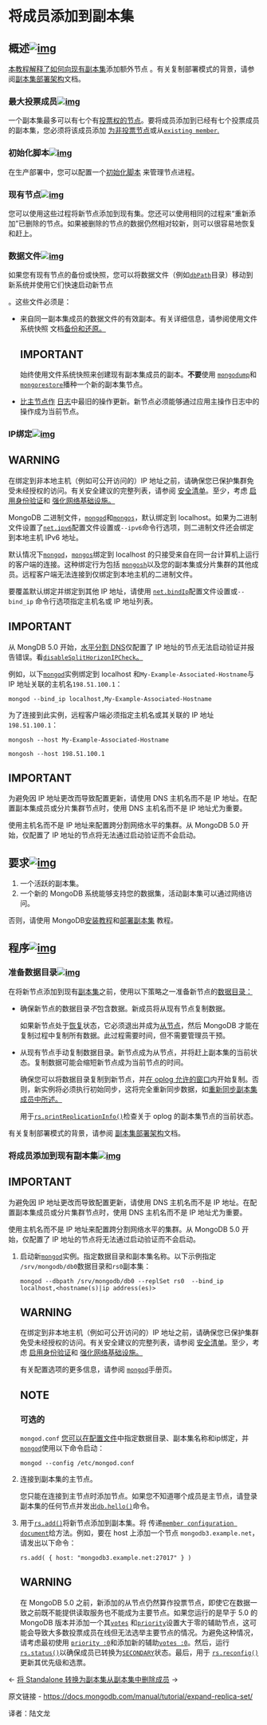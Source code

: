 # 将成员添加到副本集

## 概述[![img](https://www.mongodb.com/docs/manual/assets/link.svg)](https://www.mongodb.com/docs/manual/tutorial/expand-replica-set/#overview)

[本教程解释了如何向现有副本集](https://www.mongodb.com/docs/manual/reference/glossary/#std-term-replica-set)添加额外节点 。有关复制部署模式的背景，请参阅[副本集部署架构](https://www.mongodb.com/docs/manual/core/replica-set-architectures/)文档。

### 最大投票成员[![img](https://www.mongodb.com/docs/manual/assets/link.svg)](https://www.mongodb.com/docs/manual/tutorial/expand-replica-set/#maximum-voting-members)

一个副本集最多可以有七个有[投票权的节点](https://www.mongodb.com/docs/manual/core/replica-set-elections/#std-label-replica-set-election-internals)。要将成员添加到已经有七个投票成员的副本集，您必须将该成员添加 [为非投票节点](https://www.mongodb.com/docs/manual/core/replica-set-elections/#std-label-replica-set-non-voting-members)或从[`existing member`.](https://www.mongodb.com/docs/manual/reference/replica-configuration/#mongodb-rsconf-rsconf.members-n-.votes)

### 初始化脚本[![img](https://www.mongodb.com/docs/manual/assets/link.svg)](https://www.mongodb.com/docs/manual/tutorial/expand-replica-set/#init-scripts)

在生产部署中，您可以配置一个[初始化脚本](https://www.mongodb.com/docs/manual/reference/glossary/#std-term-init-script) 来管理节点进程。

### 现有节点[![img](https://www.mongodb.com/docs/manual/assets/link.svg)](https://www.mongodb.com/docs/manual/tutorial/expand-replica-set/#existing-members)

您可以使用这些过程将新节点添加到现有集。您还可以使用相同的过程来“重新添加”已删除的节点。如果被删除的节点的数据仍然相对较新，则可以很容易地恢复和赶上。

### 数据文件[![img](https://www.mongodb.com/docs/manual/assets/link.svg)](https://www.mongodb.com/docs/manual/tutorial/expand-replica-set/#data-files)

如果您有现有节点的备份或快照，您可以将数据文件（例如[`dbPath`](https://www.mongodb.com/docs/manual/reference/configuration-options/#mongodb-setting-storage.dbPath)目录）移动到新系统并使用它们快速启动新节点

。这些文件必须是：

- 来自同一副本集成员的数据文件的有效副本。有关详细信息，请参阅使用文件系统快照 文档[备份和还原。](https://www.mongodb.com/docs/manual/tutorial/backup-with-filesystem-snapshots/)

  

  ## IMPORTANT

  始终使用文件系统快照来创建现有副本集成员的副本。**不要**使用 [`mongodump`](https://www.mongodb.com/docs/database-tools/mongodump/#mongodb-binary-bin.mongodump)和[`mongorestore`](https://www.mongodb.com/docs/database-tools/mongorestore/#mongodb-binary-bin.mongorestore)播种一个新的副本集节点。

- [比主节点作](https://www.mongodb.com/docs/manual/reference/glossary/#std-term-primary) [日志](https://www.mongodb.com/docs/manual/reference/glossary/#std-term-oplog)中最旧的操作更新。新节点必须能够通过应用主操作日志中的操作成为当前节点。

### IP绑定[![img](https://www.mongodb.com/docs/manual/assets/link.svg)](https://www.mongodb.com/docs/manual/tutorial/expand-replica-set/#ip-binding)



## WARNING

在绑定到非本地主机（例如可公开访问的）IP 地址之前，请确保您已保护集群免受未经授权的访问。有关安全建议的完整列表，请参阅 [安全清单](https://www.mongodb.com/docs/manual/administration/security-checklist/)。至少，考虑 [启用身份验证](https://www.mongodb.com/docs/manual/administration/security-checklist/#std-label-checklist-auth)和 [强化网络基础设施。](https://www.mongodb.com/docs/manual/core/security-hardening/)

MongoDB 二进制文件，[`mongod`](https://www.mongodb.com/docs/manual/reference/program/mongod/#mongodb-binary-bin.mongod)和[`mongos`](https://www.mongodb.com/docs/manual/reference/program/mongos/#mongodb-binary-bin.mongos)，默认绑定到 localhost。如果为二进制文件设置了[`net.ipv6`](https://www.mongodb.com/docs/manual/reference/configuration-options/#mongodb-setting-net.ipv6)配置文件设置或`--ipv6`命令行选项，则二进制文件还会绑定到本地主机 IPv6 地址。

默认情况下[`mongod`](https://www.mongodb.com/docs/manual/reference/program/mongod/#mongodb-binary-bin.mongod)，[`mongos`](https://www.mongodb.com/docs/manual/reference/program/mongos/#mongodb-binary-bin.mongos)绑定到 localhost 的只接受来自在同一台计算机上运行的客户端的连接。这种绑定行为包括 [`mongosh`](https://www.mongodb.com/docs/mongodb-shell/#mongodb-binary-bin.mongosh)以及您的副本集或分片集群的其他成员。远程客户端无法连接到仅绑定到本地主机的二进制文件。

要覆盖默认绑定并绑定到其他 IP 地址，请使用 [`net.bindIp`](https://www.mongodb.com/docs/manual/reference/configuration-options/#mongodb-setting-net.bindIp)配置文件设置或`--bind_ip` 命令行选项指定主机名或 IP 地址列表。



## IMPORTANT

从 MongDB 5.0 开始，[水平分割 DNS](https://en.wikipedia.org/wiki/Split-horizon_DNS)仅配置了 IP 地址的节点无法启动验证并报告错误。看[`disableSplitHorizonIPCheck`。](https://www.mongodb.com/docs/manual/reference/parameters/#mongodb-parameter-param.disableSplitHorizonIPCheck)

例如，以下[`mongod`](https://www.mongodb.com/docs/manual/reference/program/mongod/#mongodb-binary-bin.mongod)实例绑定到 localhost 和`My-Example-Associated-Hostname`与 IP 地址关联的主机名`198.51.100.1`：

```
mongod --bind_ip localhost,My-Example-Associated-Hostname
```



为了连接到此实例，远程客户端必须指定主机名或其关联的 IP 地址`198.51.100.1`：

```
mongosh --host My-Example-Associated-Hostname

mongosh --host 198.51.100.1
```





## IMPORTANT

为避免因 IP 地址更改而导致配置更新，请使用 DNS 主机名而不是 IP 地址。在配置副本集成员或分片集群节点时，使用 DNS 主机名而不是 IP 地址尤为重要。

使用主机名而不是 IP 地址来配置跨分割网络水平的集群。从 MongoDB 5.0 开始，仅配置了 IP 地址的节点将无法通过启动验证而不会启动。

## 要求[![img](https://www.mongodb.com/docs/manual/assets/link.svg)](https://www.mongodb.com/docs/manual/tutorial/expand-replica-set/#requirements)

1. 一个活跃的副本集。
2. 一个新的 MongoDB 系统能够支持您的数据集，活动副本集可以通过网络访问。

否则，请使用 MongoDB[安装教程](https://www.mongodb.com/docs/manual/installation/#std-label-tutorials-installation)和[部署副本集](https://www.mongodb.com/docs/manual/tutorial/deploy-replica-set/) 教程。

## 程序[![img](https://www.mongodb.com/docs/manual/assets/link.svg)](https://www.mongodb.com/docs/manual/tutorial/expand-replica-set/#procedures)

### 准备数据目录[![img](https://www.mongodb.com/docs/manual/assets/link.svg)](https://www.mongodb.com/docs/manual/tutorial/expand-replica-set/#prepare-the-data-directory)

在将新节点添加到现有[副本集](https://www.mongodb.com/docs/manual/reference/glossary/#std-term-replica-set)之前，使用以下策略之一准备新节点的[数据目录：](https://www.mongodb.com/docs/manual/reference/glossary/#std-term-dbpath)

- 确保新节点的数据目录*不*包含数据。新成员将从现有节点复制数据。

  如果新节点处于[恢复](https://www.mongodb.com/docs/manual/reference/glossary/#std-term-recovering)状态，它必须退出并成为[从节点](https://www.mongodb.com/docs/manual/reference/glossary/#std-term-secondary)，然后 MongoDB 才能在复制过程中复制所有数据。此过程需要时间，但不需要管理员干预。

- 从现有节点手动复制数据目录。新节点成为从节点，并将赶上副本集的当前状态。复制数据可能会缩短新节点成为当前节点的时间。

  确保您可以将数据目录复制到新节点，并[在 oplog 允许的窗口](https://www.mongodb.com/docs/manual/core/replica-set-oplog/#std-label-replica-set-oplog-sizing)内开始复制。否则，新实例将必须执行初始同步，这将完全重新同步数据，如[重新同步副本集成员中所述。](https://www.mongodb.com/docs/manual/tutorial/resync-replica-set-member/)

  用于[`rs.printReplicationInfo()`](https://www.mongodb.com/docs/manual/reference/method/rs.printReplicationInfo/#mongodb-method-rs.printReplicationInfo)检查关于 oplog 的副本集节点的当前状态。

有关复制部署模式的背景，请参阅 [副本集部署架构](https://www.mongodb.com/docs/manual/core/replica-set-architectures/)文档。



### 将成员添加到现有副本集[![img](https://www.mongodb.com/docs/manual/assets/link.svg)](https://www.mongodb.com/docs/manual/tutorial/expand-replica-set/#add-a-member-to-an-existing-replica-set)



## IMPORTANT

为避免因 IP 地址更改而导致配置更新，请使用 DNS 主机名而不是 IP 地址。在配置副本集成员或分片集群节点时，使用 DNS 主机名而不是 IP 地址尤为重要。

使用主机名而不是 IP 地址来配置跨分割网络水平的集群。从 MongoDB 5.0 开始，仅配置了 IP 地址的节点将无法通过启动验证而不会启动。

1. 启动新[`mongod`](https://www.mongodb.com/docs/manual/reference/program/mongod/#mongodb-binary-bin.mongod)实例。指定数据目录和副本集名称。以下示例指定 `/srv/mongodb/db0`数据目录和`rs0`副本集：

   ```
   mongod --dbpath /srv/mongodb/db0 --replSet rs0  --bind_ip localhost,<hostname(s)|ip address(es)>
   ```

   

   

   ## WARNING

   在绑定到非本地主机（例如可公开访问的）IP 地址之前，请确保您已保护集群免受未经授权的访问。有关安全建议的完整列表，请参阅 [安全清单](https://www.mongodb.com/docs/manual/administration/security-checklist/)。至少，考虑 [启用身份验证](https://www.mongodb.com/docs/manual/administration/security-checklist/#std-label-checklist-auth)和 [强化网络基础设施。](https://www.mongodb.com/docs/manual/core/security-hardening/)

   有关配置选项的更多信息，请参阅 [`mongod`](https://www.mongodb.com/docs/manual/reference/program/mongod/#mongodb-binary-bin.mongod)手册页。

   

   ## NOTE

   ### 可选的

   `mongod.conf` [您可以在配置文件](https://www.mongodb.com/docs/manual/reference/configuration-options/)中指定数据目录、副本集名称和ip绑定，并 [`mongod`](https://www.mongodb.com/docs/manual/reference/program/mongod/#mongodb-binary-bin.mongod)使用以下命令启动：

   ```
   mongod --config /etc/mongod.conf
   ```

   

2. 连接到副本集的主节点。

   您只能在连接到主节点时添加节点。如果您不知道哪个成员是主节点，请登录副本集的任何节点并发出[`db.hello()`](https://www.mongodb.com/docs/manual/reference/method/db.hello/#mongodb-method-db.hello)命令。

3. 用于[`rs.add()`](https://www.mongodb.com/docs/manual/reference/method/rs.add/#mongodb-method-rs.add)将新节点添加到副本集。将 传递[`member configuration document`](https://www.mongodb.com/docs/manual/reference/replica-configuration/#mongodb-rsconf-rsconf.members)给方法。例如，要在 host 上添加一个节点 `mongodb3.example.net`，请发出以下命令：

   ```
   rs.add( { host: "mongodb3.example.net:27017" } )
   ```

   

   

   ## WARNING

   在 MongoDB 5.0 之前，新添加的从节点仍然算作投票节点，即使它在数据一致之前既不能提供读取服务也不能成为主要节点。如果您运行的是早于 5.0 的 MongoDB 版本并添加一个其[`votes`](https://www.mongodb.com/docs/manual/reference/replica-configuration/#mongodb-rsconf-rsconf.members-n-.votes) 和[`priority`](https://www.mongodb.com/docs/manual/reference/replica-configuration/#mongodb-rsconf-rsconf.members-n-.priority)设置大于零的辅助节点，这可能会导致大多数投票成员在线但无法选举主要节点的情况。为避免这种情况，请考虑最初使用 [`priority :0`](https://www.mongodb.com/docs/manual/reference/replica-configuration/#mongodb-rsconf-rsconf.members-n-.priority)和添加新的辅助[`votes :0`](https://www.mongodb.com/docs/manual/reference/replica-configuration/#mongodb-rsconf-rsconf.members-n-.votes)。然后，运行[`rs.status()`](https://www.mongodb.com/docs/manual/reference/method/rs.status/#mongodb-method-rs.status)以确保成员已转换为[`SECONDARY`](https://www.mongodb.com/docs/manual/reference/replica-states/#mongodb-replstate-replstate.SECONDARY)状态。最后，用于 [`rs.reconfig()`](https://www.mongodb.com/docs/manual/reference/method/rs.reconfig/#mongodb-method-rs.reconfig)更新其优先级和选票。

←  [将 Standalone 转换为副本集](https://www.mongodb.com/docs/manual/tutorial/convert-standalone-to-replica-set/)[从副本集中删除成员](https://www.mongodb.com/docs/manual/tutorial/remove-replica-set-member/) →

原文链接 - https://docs.mongodb.com/manual/tutorial/expand-replica-set/

译者：陆文龙

